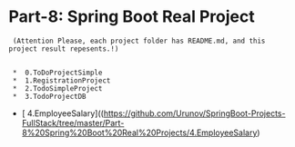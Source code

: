 #                                           Part-8: Spring Boot Real Project 
     (Attention Please, each project folder has README.md, and this project result repesents.!)


     *  0.ToDoProjectSimple
     *  1.RegistrationProject
     *  2.TodoSimpleProject
     *  3.TodoProjectDB
   
* [ 4.EmployeeSalary]((https://github.com/Urunov/SpringBoot-Projects-FullStack/tree/master/Part-8%20Spring%20Boot%20Real%20Projects/4.EmployeeSalary)
